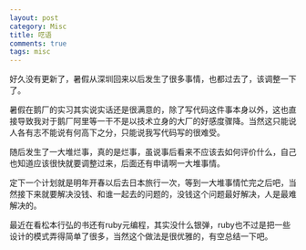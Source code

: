 ```yaml
---
layout: post
category: Misc
title: 呓语
comments: true
tags: misc
---
```


好久没有更新了，暑假从深圳回来以后发生了很多事情，也都过去了，该调整一下了。

暑假在鹅厂的实习其实说实话还是很满意的，除了写代码这件事本身以外，这也直接导致我对于鹅厂阿里等一干不是以技术立身的大厂的好感度骤降。当然这只能说人各有志不能说有何高下之分，只能说我写代码写的很难受。

随后发生了一大堆烂事，真的是烂事，虽说事后看来不应该去如何评价什么，自己也知道应该很快就要调整过来，后面还有申请啊一大堆事情。

定下一个计划就是明年开春以后去日本旅行一次，等到一大堆事情忙完之后吧，当然接下来就要解决没钱、和谁一起去的问题的，没钱这个问题最好解决，人是最难解决的。

最近在看松本行弘的书还有ruby元编程，其实没什么银弹，ruby也不过是把一些设计的模式弄得简单了很多，当然这个做法是很优雅的，有空总结一下吧。
